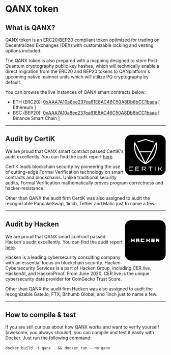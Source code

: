 # QANX token

## What is QANX?

QANX token is an ERC20/BEP20 compliant token optimized for trading on Decentralized Exchanges (DEX) with customizable locking and vesting options included.

The QANX token is also prepared with a mapping designed to store Post-Quantum cryptography public key hashes, which will technically enable a direct migration from the ERC20 and BEP20 tokens to QANplatform's upcoming native mainnet units which will utilize PQ cryptography by default.

You can browse the live instances of QANX smart contracts below:

- ETH (ERC20): [0xAAA7A10a8ee237ea61E8AC46C50A8Db8bCC1baaa](https://etherscan.io/token/0xAAA7A10a8ee237ea61E8AC46C50A8Db8bCC1baaa) [ Ethereum ]
- BSC (BEP20): [0xAAA7A10a8ee237ea61E8AC46C50A8Db8bCC1baaa](https://bscscan.com/token/0xAAA7A10a8ee237ea61E8AC46C50A8Db8bCC1baaa) [ Binance Smart Chain ]

---

## Audit by CertiK <img align="right" src="./audit/certik-badge.png">

We are proud that QANX smart contract passed CertiK's audit excellently. You can find the audit report [here](./audit/REP-QANX-2021-05-28.pdf).

CertiK leads blockchain security by pioneering the use of cutting-edge Formal Verification technology on smart contracts and blockchains. Unlike traditional security audits, Formal Verification mathematically proves program correctness and hacker-resistance.

Other than QANX the audit firm CertiK was also assigned to audit the recognizable PancakeSwap, 1inch, Tether and Matic just to name a few.

---

## Audit by Hacken <img align="right" src="./audit/hacken-badge.png">

We are proud that QANX smart contract passed Hacken's audit excellently. You can find the audit report [here](./audit/REP-QANX-2021-05-28.pdf).

Hacken is a leading cybersecurity consulting company with an essential focus on blockchain security. Hacken Cybersecurity Services is a part of Hacken Group, including CER.live, HackenAI, and HackenProof. From June 2020, CER.live is the unique cybersecurity data provider for CoinGecko Trust Score.

Other than QANX the audit firm Hacken was also assigned to audit the recognizable Gate.io, FTX, Bithumb Global, and 1inch just to name a few.

---
## How to compile & test

If you are still curious about how QANX works and want to verify yourself (awesome, you always should!), you can compile and test it easily with Docker. Just run the following command:

```docker build -t qanx . && docker run --rm qanx```
